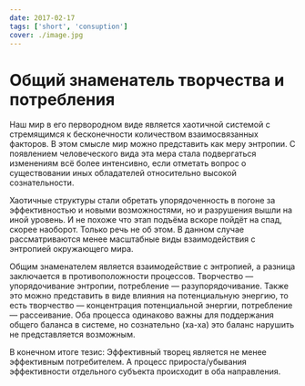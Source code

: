 ```yaml
---
date: 2017-02-17
tags: ['short', 'consuption']
cover: ./image.jpg
---
```


# Общий знаменатель творчества и потребления

Наш мир в его первородном виде является хаотичной системой с стремящимся к бесконечности количеством взаимосвязанных факторов. В этом смысле мир можно представить как меру энтропии.
С появлением человеческого вида эта мера стала подвергаться изменениям всё более интенсивно, если отметать вопрос о существовании иных обладателей относительно высокой сознательности.

Хаотичные структуры стали обретать упорядоченность в погоне за эффективностью и новыми возможностями, но и разрушения вышли на иной уровень. И не похоже что этап подъёма вскоре пойдёт на спад, скорее наоборот. Только речь не об этом. В данном случае рассматриваются менее масштабные виды взаимодействия с энтропией окружающего мира.

Общим знаменателем является взаимодействие с энтропией, а разница заключается в противоположности процессов. Творчество — упорядочивание энтропии, потребление — разупорядочивание. Также это можно представить в виде влияния на потенциальную энергию, то есть творчество — концентрация потенциальной энергии, потребление — рассеивание. Оба процесса одинаково важны для поддержания общего баланса в системе, но сознательно (ха-ха) это баланс нарушить не представляется возможным.

В конечном итоге тезис:
Эффективный творец является не менее эффективным потребителем. А процесс прироста/убывания эффективности отдельного субъекта происходит в оба направления.
